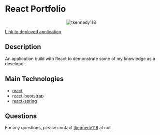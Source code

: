 # React Portfolio 
<center><img src="https://avatars3.githubusercontent.com/u/16977628?s=25&v=4" alt="tkennedy118" /></center>

[Link to deployed application](https://tkennedy118.github.io/react-portfolio/)

## Description
An application build with React to demonstrate some of my knowledge as a developer. 

## Main Technologies
* [react](https://www.npmjs.com/package/react)
* [react-bootstrap](https://www.npmjs.com/)
* [react-spring](https://www.npmjs.com/package/react-spring)

## Questions
For any questions, please contact [tkennedy118](http://github.com/tkennedy118) at null.

